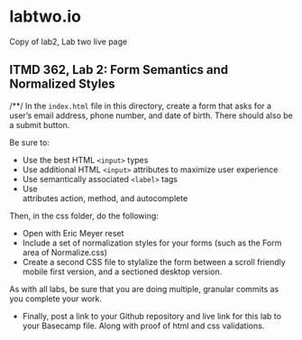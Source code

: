 # labtwo.io
Copy of lab2, Lab two live page

## ITMD 362, Lab 2: Form Semantics and Normalized Styles
/**/
In the `index.html` file in this directory, create a form that asks for
a user’s email address, phone number, and date of birth. There should also be a submit button.

Be sure to:

* Use the best HTML `<input>` types
* Use additional HTML `<input>` attributes to maximize user experience
* Use semantically associated `<label>` tags
* Use <form> attributes action, method, and autocomplete

Then, in the css folder, do the following:

* Open with Eric Meyer reset
* Include a set of normalization styles for your forms (such as the Form area of Normalize.css)
* Create a second CSS file to stylalize the form between a scroll friendly mobile first version, and a sectioned desktop version.

As with all labs, be sure that you are doing multiple, granular commits as you
complete your work.

* Finally, post a link to your Github repository and live link for this lab to your Basecamp file. Along
with proof of html and css validations.
